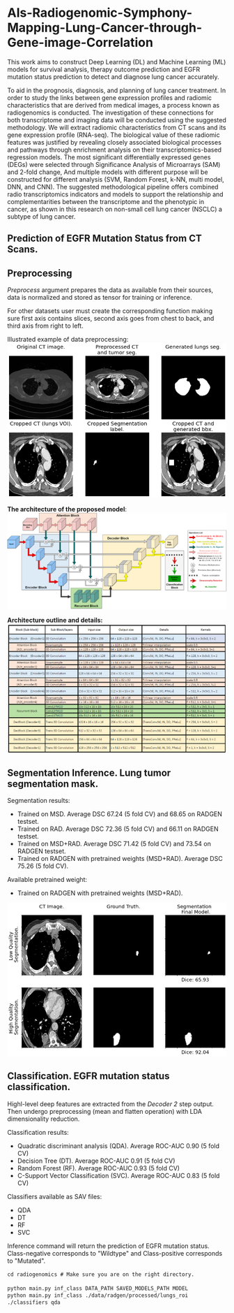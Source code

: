 # AIs-Radiogenomic-Symphony-Mapping-Lung-Cancer-through-Gene-image-Correlation
This work aims to construct Deep Learning (DL) and Machine Learning (ML) models for survival analysis, therapy outcome prediction and EGFR mutation status prediction to detect and diagnose lung cancer accurately. 

To aid in the prognosis, diagnosis, and planning of lung cancer treatment. In order to study the links between gene expression profiles and radiomic characteristics that are derived from medical images, a process known as radiogenomics is conducted. The investigation of these connections for both transcriptome and imaging data will be conducted using the suggested methodology. We will extract radiomic characteristics from CT scans and its gene expression profile (RNA-seq). The biological value of these radiomic features was justified by revealing closely associated biological processes and pathways through enrichment analysis on their transcriptomics-based regression models. The most significant differentially expressed genes (DEGs) were selected through Significance Analysis of Microarrays (SAM) and 2-fold change, And multiple models with different purpose will be constructed for different analysis (SVM, Random Forest, k-NN, multi model, DNN, and CNN). The suggested methodological pipeline offers combined radio transcriptomics indicators and models to support the relationship and complementarities between the transcriptome and the phenotypic in cancer, as shown in this research on non-small cell lung cancer (NSCLC) a subtype of lung cancer.

 ## Prediction of EGFR Mutation Status from CT Scans.

## Preprocessing
*Preprocess* argument prepares the data as available from their sources, data is normalized and stored as tensor for training or inference.

For other datasets user must create the corresponding function making sure first axis contains slices, second axis goes from chest to back, and third axis from right to left.


Illustrated example of data preprocessing:
![alt text](figures/CT_processing.png "Preprocessing example")


**The architecture of the proposed model**:
![alt text](figures/radgen_pipeline.png "Radiogenomics pipeline")

**Architecture outline and details:**
![alt text](figures/arch_outline.PNG "Radiogenomics pipeline")

## Segmentation Inference. Lung tumor segmentation mask.
Segmentation results:
* Trained on MSD. Average DSC 67.24 (5 fold CV) and 68.65 on RADGEN testset.
* Trained on RAD. Average DSC 72.36 (5 fold CV) and 66.11 on RADGEN testset.
* Trained on MSD+RAD. Average DSC 71.42 (5 fold CV) and 73.54 on RADGEN testset.
* Trained on RADGEN with pretrained weights (MSD+RAD). Average DSC 75.26 (5 fold CV).

Available pretrained weight:
* Trained on RADGEN with pretrained weights (MSD+RAD).



![alt text](figures/final_model_isbi.png "Radiogenomics prediction example")

## Classification. EGFR mutation status classification.
Highl-level deep features are extracted from the *Decoder 2* step output. Then undergo preprocessing (mean and flatten operation) with LDA dimensionality reduction.

Classification results:
* Quadratic discriminant analysis (QDA). Average ROC-AUC 0.90 (5 fold CV)
* Decision Tree (DT). Average ROC-AUC 0.91 (5 fold CV)
* Random Forest (RF). Average ROC-AUC 0.93 (5 fold CV)
* C-Support Vector Classification (SVC). Average ROC-AUC 0.83 (5 fold CV)

Classifiers available as SAV files:
* QDA
* DT
* RF
* SVC

Inference command will return the prediction of EGFR mutation status. Class-negative corresponds to "Wildtype" and Class-positive corresponds to "Mutated".
```
cd radiogenomics # Make sure you are on the right directory.

python main.py inf_class DATA_PATH SAVED_MODELS_PATH MODEL
python main.py inf_class ./data/radgen/processed/lungs_roi ./classifiers qda
```

